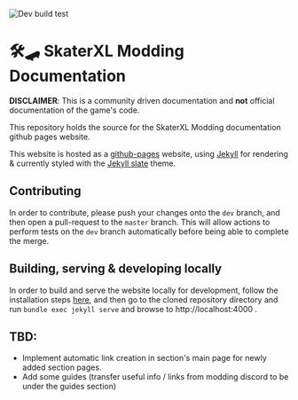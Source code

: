 ![Dev build test](https://github.com/Hofled/skaterxl-modding-documentation/workflows/Dev%20build%20test/badge.svg?branch=dev)

# 🛠️🛹 SkaterXL Modding Documentation 

__DISCLAIMER__: This is a community driven documentation and __not__ official documentation of the game's code.

This repository holds the source for the SkaterXL Modding documentation github pages website.

This website is hosted as a [github-pages](https://pages.github.com/) website, using [Jekyll](https://jekyllrb.com/) for rendering & currently styled with the [Jekyll slate](https://github.com/pages-themes/slate) theme.

## Contributing

In order to contribute, please push your changes onto the `dev` branch, and then open a pull-request to the `master` branch.
This will allow actions to perform tests on the `dev` branch automatically before being able to complete the merge.

## Building, serving & developing locally

In order to build and serve the website locally for development, follow the installation steps [here](https://jekyllrb.com/docs/), and then go to the cloned repository directory and run `bundle exec jekyll serve` and browse to http://localhost:4000 .

## TBD:
- Implement automatic link creation in section's main page for newly added section pages.
- Add some guides (transfer useful info / links from modding discord to be under the guides section)
